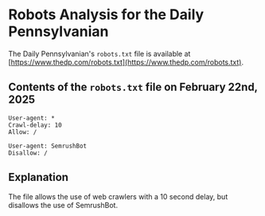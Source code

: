 # Robots Analysis for the Daily Pennsylvanian

The Daily Pennsylvanian's `robots.txt` file is available at
[https://www.thedp.com/robots.txt](https://www.thedp.com/robots.txt).

## Contents of the `robots.txt` file on February 22nd, 2025

```
User-agent: *
Crawl-delay: 10
Allow: /

User-agent: SemrushBot
Disallow: /
```

## Explanation

The file allows the use of web crawlers with a 10 second delay, but disallows the use of SemrushBot.
